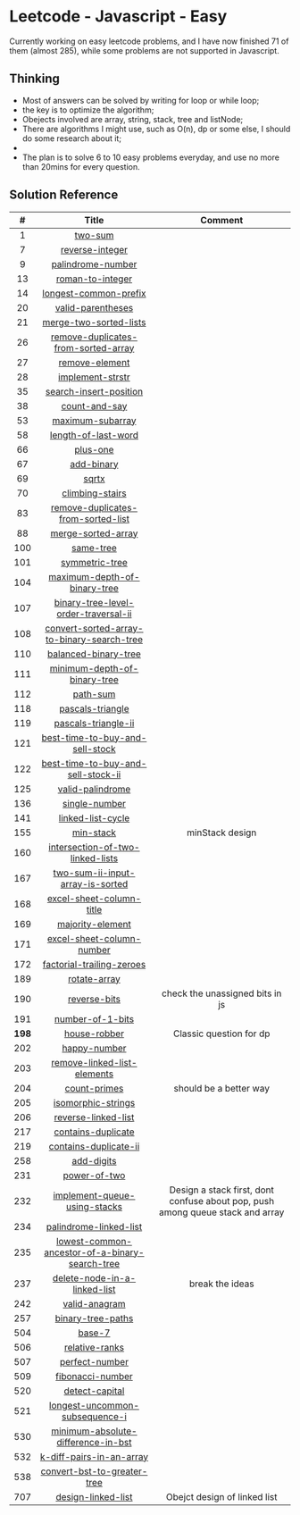 # Leetcode - Javascript - Easy

Currently working on easy leetcode problems, and I have now finished 71 of them (almost 285), while some problems are not supported in Javascript.
## Thinking

* Most of answers can be solved by writing for loop or while loop; 
* the key is to optimize the algorithm;
* Obejects involved are array, string, stack, tree and listNode;
* There are algorithms I might use, such as O(n), dp or some else, I should do some research about it;
* 
* The plan is to solve 6 to 10 easy problems everyday, and use no more than 20mins for every question.

## Solution Reference
| # | Title | Comment |
|:---:|:---:|:---:|
| 1  | [two-sum ](1.two-sum.js)| |
| 7  | [reverse-integer ](7.reverse-integer.js)| |
| 9  | [palindrome-number ](9.palindrome-number.js)| |
| 13 | [ roman-to-integer ](13.roman-to-integer.js)| |
| 14 | [ longest-common-prefix ](14.longest-common-prefix.js)| |
| 20 | [ valid-parentheses ](20.valid-parentheses.js)| |
| 21 | [ merge-two-sorted-lists ](21.merge-two-sorted-lists.js)| |
| 26 | [ remove-duplicates-from-sorted-array ](26.remove-duplicates-from-sorted-array.js)| |
| 27 | [ remove-element ](27.remove-element.js)| |
| 28 | [ implement-strstr ](28.implement-strstr.js)| |
| 35 | [ search-insert-position ](35.search-insert-position.js)| |
| 38 | [ count-and-say ](38.count-and-say.js)| |
| 53 | [ maximum-subarray ](53.maximum-subarray.js)| |
| 58 | [ length-of-last-word ](58.length-of-last-word.js)| |
| 66 | [ plus-one ](66.plus-one.js)| |
| 67 | [ add-binary ](67.add-binary.js)| |
| 69 | [ sqrtx ](69.sqrtx.js)| |
| 70 | [ climbing-stairs ](70.climbing-stairs.js)| |
| 83 | [ remove-duplicates-from-sorted-list ](83.remove-duplicates-from-sorted-list.js)| |
| 88 | [ merge-sorted-array ](88.merge-sorted-array.js)| |
| 100 | [ same-tree ](100.same-tree.js)| |
| 101 | [ symmetric-tree ](101.symmetric-tree.js)| |
| 104 | [ maximum-depth-of-binary-tree ](104.maximum-depth-of-binary-tree.js)| |
| 107 | [binary-tree-level-order-traversal-ii](107.binary-tree-level-order-traversal-ii.js) ||
| 108 | [convert-sorted-array-to-binary-search-tree](108.convert-sorted-array-to-binary-search-tree.js) ||
| 110 | [balanced-binary-tree](110.balanced-binary-tree.js) ||
| 111 | [minimum-depth-of-binary-tree](111.minimum-depth-of-binary-tree.js) ||
| 112 | [path-sum](112.path-sum.js) ||
| 118 | [pascals-triangle](118.pascals-triangle.js) ||
| 119 | [pascals-triangle-ii](119.pascals-triangle-ii.js) ||
| 121 | [best-time-to-buy-and-sell-stock](121.best-time-to-buy-and-sell-stock.js) ||
| 122 | [best-time-to-buy-and-sell-stock-ii](122.best-time-to-buy-and-sell-stock-ii.js) ||
| 125 | [valid-palindrome](125.valid-palindrome.js) ||
| 136 | [single-number](136.single-number.js)||
| 141 | [linked-list-cycle](141.linked-list-cycle.js)||
| 155 | [min-stack](155.min-stack.js)| minStack design|
| 160 | [intersection-of-two-linked-lists](160.intersection-of-two-linked-lists.js)||
| 167 | [two-sum-ii-input-array-is-sorted](167.two-sum-ii-input-array-is-sorted.js)||
| 168 | [excel-sheet-column-title](168.excel-sheet-column-title.js)||
| 169 | [majority-element](169.majority-element.js)||
| 171 | [excel-sheet-column-number](171.excel-sheet-column-number.js)||
| 172 | [factorial-trailing-zeroes](172.factorial-trailing-zeroes.js)||
| 189 | [rotate-array](189.rotate-array.js)||
| 190 | [reverse-bits](190.reverse-bits.js)| check the unassigned bits in js|
| 191 | [number-of-1-bits](191.number-of-1-bits.js)||
| **198** | [house-robber](198.house-robber.js)| Classic question for dp|
| 202 | [happy-number](202.happy-number.js)||
| 203 | [remove-linked-list-elements](203.remove-linked-list-elements.js)||
| 204 | [count-primes](204.count-primes.js)| should be a better way|
| 205 | [isomorphic-strings](205.isomorphic-strings.js)||
| 206 | [reverse-linked-list](206.reverse-linked-list.js)||
| 217 | [contains-duplicate](217.contains-duplicate.js)||
| 219 | [contains-duplicate-ii](219.contains-duplicate-ii.js)||
| 258 | [add-digits](258.add-digits.js)||
| 231 | [power-of-two](231.power-of-two.js)||
| 232 | [implement-queue-using-stacks](232.implement-queue-using-stacks.js)| Design a stack first, dont confuse about pop, push among queue stack and array |
| 234 | [palindrome-linked-list](234.palindrome-linked-list.js)||
| 235 | [lowest-common-ancestor-of-a-binary-search-tree](235.lowest-common-ancestor-of-a-binary-search-tree.js)||
| 237 | [delete-node-in-a-linked-list](237.delete-node-in-a-linked-list.js)| break the ideas|
| 242 | [valid-anagram](242.valid-anagram.js)||
| 257 | [binary-tree-paths](257.binary-tree-paths.js)||
| 504 | [ base-7 ](504.base-7.js)| |
| 506 | [relative-ranks](506.relative-ranks.js)||
| 507 | [perfect-number](507.perfect-number.js)||
| 509 | [fibonacci-number](509.fibonacci-number.js)||
| 520 | [detect-capital](520.detect-capital.js)||
| 521 | [longest-uncommon-subsequence-i](521.longest-uncommon-subsequence-i.js)||
| 530 | [minimum-absolute-difference-in-bst](530.minimum-absolute-difference-in-bst.js)||
| 532 | [k-diff-pairs-in-an-array](532.k-diff-pairs-in-an-array.js)||
| 538 | [convert-bst-to-greater-tree](538.convert-bst-to-greater-tree.js)||
| 707 | [ design-linked-list ](707.design-linked-list.js) | Obejct design of linked list |
